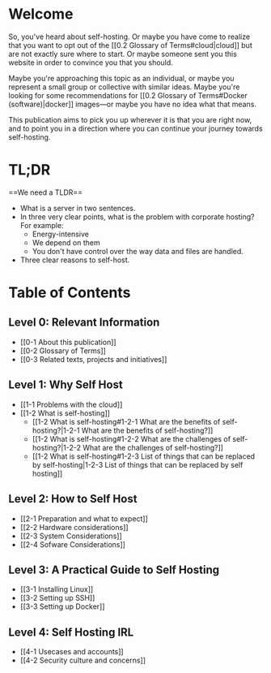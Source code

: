 # Welcome

So, you've heard about self-hosting. Or maybe you have come to realize that you want to opt out of the [[0.2 Glossary of Terms#cloud|cloud]] but are not exactly sure where to start. Or maybe someone sent you this website in order to convince you that you should.

Maybe you're approaching this topic as an individual, or maybe you represent a small group or collective with similar ideas. Maybe you're looking for some recommendations for [[0.2 Glossary of Terms#Docker (software)|docker]] images—or maybe you have no idea what that means.

This publication aims to pick you up wherever it is that you are right now, and to point you in a direction where you can continue your journey towards self-hosting.

# TL;DR
==We need a TLDR==
- What is a server in two sentences.  
- In three very clear points, what is the problem with corporate hosting? For example:  
	- Energy-intensive
	- We depend on them
	- You don't have control over the way data and files are handled.
- Three clear reasons to self-host.   

# Table of Contents

## Level 0: Relevant Information
- [[0-1 About this publication]]
- [[0-2 Glossary of Terms]]
- [[0-3 Related texts, projects and initiatives]]

## Level 1: Why Self Host
- [[1-1 Problems with the cloud]]
- [[1-2 What is self-hosting]]
	- [[1-2 What is self-hosting#1-2-1 What are the benefits of self-hosting?|1-2-1 What are the benefits of self-hosting?]]
	- [[1-2 What is self-hosting#1-2-2 What are the challenges of self-hosting?|1-2-2 What are the challenges of self-hosting?]]
	- [[1-2 What is self-hosting#1-2-3 List of things that can be replaced by self-hosting|1-2-3 List of things that can be replaced by self hosting]]

## Level 2: How to Self Host
- [[2-1 Preparation and what to expect]]
- [[2-2 Hardware considerations]]
- [[2-3 System Considerations]]
- [[2-4 Sofware Considerations]]

## Level 3: A Practical Guide to Self Hosting
- [[3-1 Installing Linux]]
- [[3-2 Setting up SSH]]
- [[3-3 Setting up Docker]]

## Level 4: Self Hosting IRL
- [[4-1 Usecases and accounts]]
- [[4-2 Security culture and concerns]]